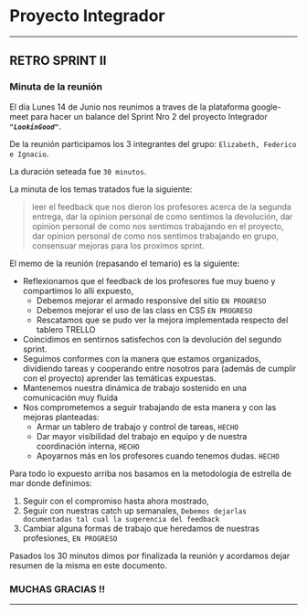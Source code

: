 # Proyecto Integrador

--------------------------------
## RETRO SPRINT II

### Minuta de la reunión

El día Lunes 14 de Junio nos reunimos a traves de la plataforma google-meet
para hacer un balance del Sprint Nro 2 del proyecto Integrador ***`"LookinGood"`***. 

De la reunión participamos los 3 integrantes del grupo: `Elizabeth, Federico e Ignacio`.

La duración seteada fue `30 minutos`.

La minuta de los temas tratados fue la siguiente:

> leer el feedback que nos dieron los profesores acerca de la segunda entrega,
> dar la opinion personal de como sentimos la devolución,
> dar opinion personal de como nos sentimos trabajando en el proyecto,
> dar opinion personal de como nos sentimos trabajando en grupo,
> consensuar mejoras para los proximos sprint. 

El memo de la reunión (repasando el temario) es la siguiente:

* Reflexionamos que el feedback de los profesores fue muy bueno y compartimos lo alli expuesto,
    * Debemos mejorar el armado responsive del sitio `EN PROGRESO`
    * Debemos mejorar el uso de las class en CSS `EN PROGRESO` 
    * Rescatamos que se pudo ver la mejora implementada respecto del tablero TRELLO
* Coincidimos en sentirnos satisfechos con la devolución del segundo sprint.
* Seguimos conformes con la manera que estamos organizados, dividiendo tareas y cooperando entre nosotros para (además de cumplir con el proyecto) aprender las temáticas expuestas.
* Mantenemos nuestra dinámica de trabajo sostenido en una comunicación muy fluída
* Nos comprometemos a seguir trabajando de esta manera y con las mejoras planteadas:
    * Armar un tablero de trabajo y control de tareas, `HECHO`
    * Dar mayor visibilidad del trabajo en equipo y de nuestra coordinación interna, `HECHO`
    * Apoyarnos más en los profesores cuando tenemos dudas. `HECHO`
    
Para todo lo expuesto arriba nos basamos en la metodologia de estrella de mar donde definimos:

1. Seguir con el compromiso hasta ahora mostrado,
2. Seguir con nuestras catch up semanales, `Debemos dejarlas documentadas tal cual la sugerencia del feedback`
3. Cambiar alguna formas de trabajo que heredamos de nuestras profesiones, `EN PROGRESO`

Pasados los 30 minutos dimos por finalizada la reunión y acordamos dejar resumen de la misma en este documento.

### MUCHAS GRACIAS !!
--------------------------------